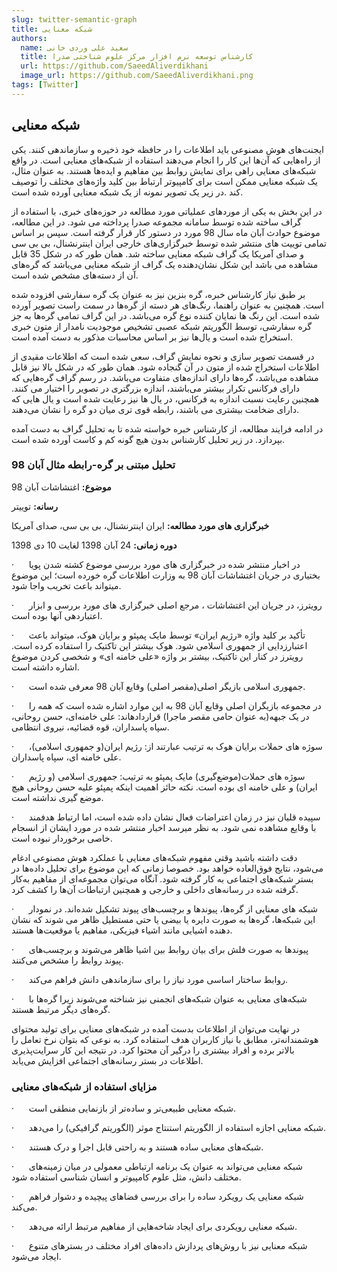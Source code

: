 ```yaml
---
slug: twitter-semantic-graph
title: شبکه معنایی
authors:
  name: سعید علی وردی خانی
  title: کارشناس توسعه نرم افزار مرکز علوم شناختی صدرا
  url: https://github.com/SaeedAliverdikhani 
  image_url: https://github.com/SaeedAliverdikhani.png
tags: [Twitter]
---
```


## شبکه معنایی

ایجنت‌های هوش مصنوعی باید اطلاعات را در حافظه خود ذخیره و سازماندهی کنند. یکی از راه‌هایی که آن‌ها این کار را انجام می‌دهند استفاده از شبکه‌های معنایی است. در واقع شبکه‌های معنایی راهی برای نمایش روابط بین مفاهیم و ایده‌ها هستند. به عنوان مثال، یک شبکه معنایی ممکن است برای کامپیوتر ارتباط بین کلید واژه‌های مختلف را توصیف کند .در زیر یک تصویر نمونه از یک شبکه معنایی آورده شده است.

در این بخش به یکی از موردهای عملیاتی مورد مطالعه در حوزه‌های خبری، با استفاده از گراف ساخته شده توسط سامانه مجموعه صدرا پرداخته می شود. در این مطالعه، موضوع حوادث آبان ماه سال 98 مورد در دستور کار قرار گرفته است. سپس بر اساس تمامی توییت های منتشر شده توسط خبرگزاری‌های خارجی ایران اینترنشنال، بی بی سی و صدای آمریکا یک گراف شبکه معنایی ساخته شد. همان طور که در شکل 35 قابل مشاهده می باشد این شکل نشان‌دهنده یک گراف از شبکه معنایی می‌باشد که گره‌های آن از دسته‌های مشخص شده است.

بر طبق نیاز کارشناس خبره، گره بنزین نیز به عنوان یک گره سفارشی افزوده شده است. همچنین به عنوان راهنما، رنگ‌های هر دسته از گره‌ها در سمت راست تصویر آورده شده است. این رنگ ها نمایان کننده نوع گره می‌باشد. در این گراف تمامی گره‌ها به جز گره سفارشی، توسط الگوریتم شبکه عصبی تشخیص موجودیت نامدار از متون خبری استخراج شده است و یال‌ها نیز بر اساس محاسبات مذکور به دست آمده است.

در قسمت تصویر سازی و نحوه نمایش گراف، سعی شده است که اطلاعات مقیدی از اطلاعات استخراج شده از متون در آن گنجاده شود. همان طور که در شکل بالا نیز قابل مشاهده می‌باشد، گره‌ها دارای اندازه‌های متفاوت می‌باشد. در رسم گراف گره‌هایی که دارای فرکانس تکرار بیشتر می‌باشند، اندازه بزرگتری در تصویر را اختیار می کنند. همچنین رعایت نسبت اندازه به فرکانس، در یال ها نیز رعایت شده است و یال هایی که دارای ضخامت بیشتری می باشند، رابطه قوی تری میان دو گره را نشان می‌دهند.

در ادامه فرایند مطالعه، از کارشناس خبره خواسته شده تا به تحلیل گراف به دست آمده بپردازد. در زیر تحلیل کارشناس بدون هیچ گونه کم و کاست آورده شده است.

### تحلیل مبتنی بر گره-رابطه مثال آبان 98

**موضوع:** اغتشاشات آبان 98

**رسانه:** توییتر

**خبرگزاری های مورد مطالعه:** ایران اینترنشنال، بی بی سی، صدای آمریکا

**دوره زمانی:** 24 آبان 1398 لغایت 10 دی 1398

·      در اخبار منتشر شده در خبرگزاری های مورد بررسی موضوع کشته شدن پویا بختیاری در جریان اغتشاشات آبان 98 به وزارت اطلاعات گره خورده است؛ این موضوع میتواند باعث تخریب واجا شود.

·      رویترز، در جریان این اغتشاشات ، مرجع اصلی خبرگزاری های مورد بررسی و ابزار اعتباردهی آنها بوده است.

·      تأکید بر کلید واژه «رژیم ایران» توسط مایک پمپئو و برایان هوک، میتواند باعث اعتبارزدایی از جمهوری اسلامی شود. هوک بیشتر این تاکتیک را استفاده کرده است. رویترز در کنار این تاکتیک، بیشتر بر واژه «علی خامنه ای» و شخصی کردن موضوع اشاره داشته است.

·      جمهوری اسلامی بازیگر اصلی(مقصر اصلی) وقایع آبان 98 معرفی شده است.

·      در مجموعه بازیگران اصلی وقایع آبان 98 به این موارد اشاره شده است که همه را در یک جبهه(به عنوان حامی مقصر ماجرا) قرارداده­اند: علی خامنه‌ای، حسن روحانی، سپاه پاسداران، قوه قضائیه، نیروی انتظامی.

·      سوژه های حملات برایان هوک به ترتیب عبارتند از: رژیم ایران(و جمهوری اسلامی)، علی خامنه ای، سپاه پاسداران.

·      سوژه های حملات(موضع‌گیری) مایک پمپئو به ترتیب: جمهوری اسلامی (و رژیم ایران) و علی خامنه ای بوده است. نکته حائز اهمیت اینکه پمپئو علیه حسن روحانی هیچ موضع گیری نداشته است.

·      سپیده قلیان نیز در زمان اعتراضات فعال نشان داده شده است، اما ارتباط هدفمند با وقایع مشاهده نمی شود. به نظر میرسد اخبار منتشر شده در مورد ایشان از انسجام خاصی برخوردار نبوده است.

دقت داشته باشید وقتی مفهوم شبکه‌های معنایی با عملکرد هوش مصنوعی ادغام می‌شود، نتایج فوق‌‌العاده خواهد بود. خصوصا زمانی که این موضوع برای تحلیل داده‌ها در بستر شبکه‌های اجتماعی به کار گرفته شود. آنگاه می‌توان مجموعه‌ای از مفاهیم به‌کار گرفته شده در رسانه‌های داخلی و خارجی و همچنین ارتباطات آن‌ها را کشف کرد.

·      شبکه های معنایی از گره‌ها، پیوندها و برچسب‌های پیوند تشکیل شده‌اند. در نمودار این شبکه‌ها، گره‌ها به صورت دایره یا بیضی یا حتی مستطیل ظاهر می شوند که نشان دهنده اشیایی مانند اشیاء فیزیکی، مفاهیم یا موقعیت‌ها هستند.

·      پیوندها به صورت فلش برای بیان روابط بین اشیا ظاهر می‌شوند و برچسب‌های پیوند روابط را مشخص می‌کنند.

·      روابط ساختار اساسی مورد نیاز را برای سازماندهی دانش فراهم می‌کند.

·      شبکه‌های معنایی به عنوان شبکه‌های انجمنی نیز شناخته می‌شوند زیرا گره‌ها با گره‌های دیگر مرتبط هستند.

در نهایت می‌توان از اطلاعات بدست آمده در شبکه‌های معنایی برای تولید محتوای هوشمندانه‌تر، مطابق با نیاز کاربران هدف استفاده کرد. به نوعی که بتوان نرخ تعامل را بالاتر برده و افراد بیشتری را درگیر آن محتوا کرد. در نتیجه این کار سرایت‌پذیری اطلاعات در بستر رسانه‌های اجتماعی افزایش می‌یابد.

### مزایای استفاده از شبکه‌های معنایی

·      شبکه معنایی طبیعی‌تر و ساده‌تر از بازنمایی منطقی است.

·      شبکه معنایی اجازه استفاده از الگوریتم استنتاج موثر (الگوریتم گرافیکی) را می‌دهد.

·      شبکه‌های معنایی ساده هستند و به راحتی قابل اجرا و درک هستند.

·      شبکه معنایی می‌تواند به عنوان یک برنامه ارتباطی معمولی در میان زمینه‌های مختلف دانش، مثل علوم کامپیوتر و انسان شناسی استفاده شود.

·      شبکه معنایی یک رویکرد ساده را برای بررسی فضاهای پیچیده و دشوار فراهم می‌کند.

·      شبکه معنایی رویکردی برای ایجاد شاخه‌هایی از مفاهیم مرتبط ارائه می‌دهد.

·      شبکه معنایی نیز با روش‌های پردازش داده‌های افراد مختلف در بسترهای متنوع ایجاد می‌شود.